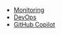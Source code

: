 * [Monitoring](/PartnerResources/skilling/developer-velocity-academy/monitoring)
* [DevOps](/PartnerResources/skilling/developer-velocity-academy/devops)
* [GitHub Copilot](/PartnerResources/skilling/developer-velocity-academy/github-copilot)
